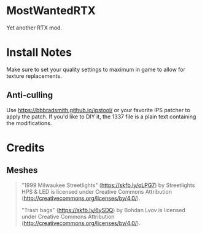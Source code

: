 # MostWantedRTX
Yet another RTX mod. 

# Install Notes
Make sure to set your quality settings to maximum in game to allow for texture replacements.

## Anti-culling
Use https://bbbradsmith.github.io/ipstool/ or your favorite IPS patcher to apply the patch. If you'd like to DIY it, the 1337 file is a plain text containing the modifications.


# Credits

## Meshes

> "1999 Milwaukee Streetlights" (https://skfb.ly/oLPG7) by Streetlights HPS & LED is licensed under Creative Commons Attribution (http://creativecommons.org/licenses/by/4.0/).
> 
> "Trash bags" (https://skfb.ly/6ySDQ) by Bohdan Lvov is licensed under Creative Commons Attribution (http://creativecommons.org/licenses/by/4.0/).
